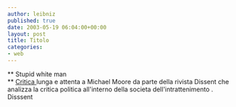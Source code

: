 ```yaml
---
author: leibniz
published: true
date: 2003-05-19 06:04:00+00:00
layout: post
title: Titolo
categories:
- web
---
```


 **   Stupid white man   
**  [   Critica ](http://www.dissentmagazine.org/menutest/articles/sp03/mattson.htm)lunga e attenta a Michael Moore da parte della rivista Dissent che analizza la critica politica all'interno della societa dell'intrattenimento .   
  Disssent
